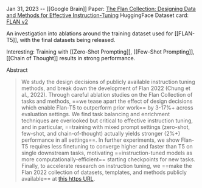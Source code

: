 Jan 31, 2023 -- [[Google Brain]]
Paper: [The Flan Collection: Designing Data and Methods for Effective Instruction-Tuning](https://arxiv.org/abs/2301.13688)
HuggingFace Dataset card: [FLAN v2](https://huggingface.co/datasets/philschmid/flanv2)

An investigation into ablations around the training dataset used for [[FLAN-T5]], with the final datasets being released.

Interesting: Training with [[Zero-Shot Prompting]], [[Few-Shot Prompting]], [[Chain of Thought]] results in strong performance.

Abstract
> We study the design decisions of publicly available instruction tuning methods, and break down the development of Flan 2022 (Chung et al., 2022). Through careful ablation studies on the Flan Collection of tasks and methods, ==we tease apart the effect of design decisions which enable Flan-T5 to outperform prior work== by 3-17%+ across evaluation settings. We find task balancing and enrichment techniques are overlooked but critical to effective instruction tuning, and in particular, ==training with mixed prompt settings (zero-shot, few-shot, and chain-of-thought) actually yields stronger (2%+) performance in all settings==. In further experiments, we show Flan-T5 requires less finetuning to converge higher and faster than T5 on single downstream tasks, motivating ==instruction-tuned models as more computationally-efficient== starting checkpoints for new tasks. Finally, to accelerate research on instruction tuning, we ==make the Flan 2022 collection of datasets, templates, and methods publicly available== at [this https URL](https://github.com/google-research/FLAN/tree/main/flan/v2).




